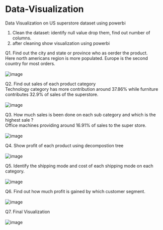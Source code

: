 # Data-Visualization
Data Visualization on US superstore dataset using powerbi

1. Clean the dataset: identify null value drop them, find out number of columns.
2. after cleaning show visualization using powerbi

Q1. Find out the city and state or province who as oerder the product.
<br />
  Here north americans region is more populated. Europe is the second country for most orders. 
<br />
<br />
 ![image](https://github.com/Trushali29/Data-Visualization/assets/84562990/50eae4b8-f383-4a37-875e-0c48232064b0)

Q2. Find out sales of each product category
<br />
  Technology category has more contribution around 37.86% while furniture contributes 32.9% of sales of the superstore.
<br />
<br />
![image](https://github.com/Trushali29/Data-Visualization/assets/84562990/bc083bfb-2c92-4cf8-979f-89cebb841f0e)

Q3. How much sales is been done on each sub category and which is the highest sale ?
<br />
  Office machines providing around 16.91% of sales to the super store.
<br />
<br />
![image](https://github.com/Trushali29/Data-Visualization/assets/84562990/ec6ee9ed-04a6-4b3e-8bcf-744108dfcbbf)

Q4. Show profit of each product using decompostion tree
<br />
<br />
![image](https://github.com/Trushali29/Data-Visualization/assets/84562990/692370e7-a0f1-4edd-aede-6b17301992f6)

Q5. Identify the shipping mode and cost of each shipping mode on each category.
<br />
<br />
![image](https://github.com/Trushali29/Data-Visualization/assets/84562990/df8c73ca-22f8-4cd2-b41a-8c90dc71c826)

Q6. Find out how much profit is gained by which customer segment.
<br />
<br />
![image](https://github.com/Trushali29/Data-Visualization/assets/84562990/54a25e81-af92-4940-badd-442823739629)

Q7. Final Visualization
<br />
<br />
![image](https://github.com/Trushali29/Data-Visualization/assets/84562990/51ba980d-5c7f-4b6b-9324-6364589ca789)


